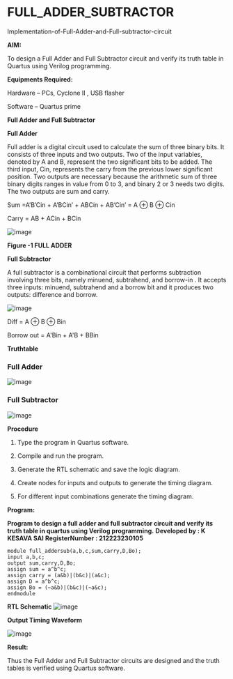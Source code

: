 # FULL_ADDER_SUBTRACTOR

Implementation-of-Full-Adder-and-Full-subtractor-circuit

**AIM:**

To design a Full Adder and Full Subtractor circuit and verify its truth table in Quartus using Verilog programming.

**Equipments Required:**

Hardware – PCs, Cyclone II , USB flasher

Software – Quartus prime

**Full Adder and Full Subtractor**

**Full Adder**

Full adder is a digital circuit used to calculate the sum of three binary bits. It consists of three inputs and two outputs. Two of the input variables, denoted by A and B, represent the two significant bits to be added. The third input, Cin, represents the carry from the previous lower significant position. Two outputs are necessary because the arithmetic sum of three binary digits ranges in value from 0 to 3, and binary 2 or 3 needs two digits. The two outputs are sum and carry.

Sum =A’B’Cin + A’BCin’ + ABCin + AB’Cin’ = A ⊕ B ⊕ Cin 

Carry = AB + ACin + BCin

![image](https://github.com/naavaneetha/FULL_ADDER_SUBTRACTOR/assets/154305477/0f30ba51-5ffb-4198-845f-18e054f675e7)

**Figure -1 FULL ADDER**

**Full Subtractor**

A full subtractor is a combinational circuit that performs subtraction involving three bits, namely minuend, subtrahend, and borrow-in . It accepts three inputs: minuend, subtrahend and a borrow bit and it produces two outputs: difference and borrow.

![image](https://github.com/naavaneetha/FULL_ADDER_SUBTRACTOR/assets/154305477/02b24f51-ab51-4304-9ad6-7b81ffc1ead5)

Diff = A ⊕ B ⊕ Bin 

Borrow out = A'Bin + A'B + BBin

**Truthtable**

### Full Adder
![image](https://github.com/Kesavasai20/FULL_ADDER_SUBTRACTOR/assets/138849303/1d8dd25d-5edd-4a4f-ab8e-f98262b2267a)


### Full Subtractor

![image](https://github.com/Kesavasai20/FULL_ADDER_SUBTRACTOR/assets/138849303/8c08cc16-b6d0-4ec3-88a4-5a56b0241f56)

**Procedure**
1.	Type the program in Quartus software.

2.	Compile and run the program.

3.	Generate the RTL schematic and save the logic diagram.

4.	Create nodes for inputs and outputs to generate the timing diagram.

5.	For different input combinations generate the timing diagram.


**Program:**

**Program to design a full adder and full subtractor circuit and verify its truth table in quartus using Verilog programming.**
**Developed by : K KESAVA SAI**
**RegisterNumber : 212223230105**

```
module full_addersub(a,b,c,sum,carry,D,Bo);
input a,b,c;
output sum,carry,D,Bo;
assign sum = a^b^c;
assign carry = (a&b)|(b&c)|(a&c);
assign D = a^b^c;
assign Bo = (~a&b)|(b&c)|(~a&c);
endmodule

```

**RTL Schematic**
![image](https://github.com/Kesavasai20/FULL_ADDER_SUBTRACTOR/assets/138849303/0e5c82d1-56e9-46c2-b8a4-72cde5b7d81e)


**Output Timing Waveform**

![image](https://github.com/Kesavasai20/FULL_ADDER_SUBTRACTOR/assets/138849303/0fb12bb5-efad-44f4-983c-6c7ae48e781c)


**Result:**

Thus the Full Adder and Full Subtractor circuits are designed and the truth tables is verified using Quartus software.


